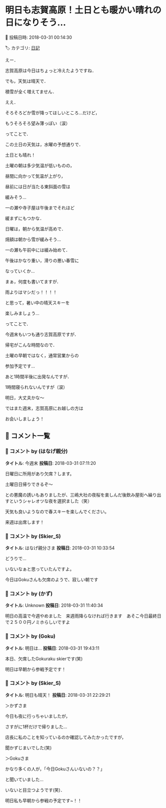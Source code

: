 # 明日も志賀高原！土日とも暖かい晴れの日になりそう…

📅 投稿日時: 2018-03-31 00:14:30

🏷️ カテゴリ: [日記](cc4b5682fb7b8b144980957a978653fb0.md)

えー．


志賀高原は今日はちょっと冷えたようですね．


でも，天気は晴天で．


積雪が全く増えてません．


ええ．


そろそろどか雪が降ってほしいところ…だけど，


もうそろそろ望み薄っぽい（涙）





ってことで．


この土日の天気は，水曜の予想通りで．


土日とも晴れ！


土曜の朝は多少気温が低いものの，


昼間に向かって気温が上がり，


昼前には日が当たる東斜面の雪は


緩みそう…


一の瀬や寺子屋は午後までそれほど


緩まずにもつかな．





日曜は，朝から気温が高めで．


焼額は朝から雪が緩みそう…


一の瀬も午前中には緩み始めて．


午後はかなり重い，滑りの悪い春雪に


なっていくか…





まぁ，何度も書いてますが．


雨よりはマシだっ！！！！


と思って，暑い中の晴天スキーを


楽しみましょう…





ってことで．


今週末もいつも通り志賀高原ですが．


帰宅がこんな時間なので．


土曜の早朝ではなく，通常営業からの


参加予定です…





あと1時間半後に出発なんですが．


1時間寝られないんですが（涙）


明日，大丈夫かな～





ではまた週末，志賀高原にお越しの方は


お会いしましょう！

## 💬 コメント一覧

### 💬 コメント by (はなげ親分)
**タイトル**: 今週末
**投稿日**: 2018-03-31 07:11:20

日曜日に所用があり欠席？します。



土曜日日帰りできるぞ～



との悪魔の誘いもありましたが、三嶋大社の夜桜を楽しんだ後飲み屋街へ繰り出すというシャレオツな夜を選択ました（笑）



天気も良いようなので春スキーを楽しんでください。

来週は出席します！

### 💬 コメント by (Skier_S)
**タイトル**: はなげ親分さま
**投稿日**: 2018-03-31 10:33:54

どうりで…

いないなぁと思っていたんですよ。

今日はGokuさんも欠席のようで、寂しい朝です

### 💬 コメント by (かず)
**タイトル**: Unknown
**投稿日**: 2018-03-31 11:40:34

明日の高温で今週やめました　来週雨降らなければ行きます　あそこ今日最終日で２５００円ノミホらしいですよ

### 💬 コメント by (Goku)
**タイトル**: 明日は…
**投稿日**: 2018-03-31 19:43:11

本日、欠席したGokuraku skierです(笑)

明日は早朝から参戦予定です！

### 💬 コメント by (Skier_S)
**タイトル**: 明日も晴天！
**投稿日**: 2018-03-31 22:29:21

＞かずさま

今日も夜に行っちゃいましたが，

さすがに1杯だけで帰りました…

店長に私のことを知っているのか確認してみたかったですが，

聞かずじまいでした(笑)



＞Gokuさま

かなり多くの人が，「今日Gokuさんいないの？？」

と聞いていました…

いないと目立つようです(笑)．

明日私も早朝から参戦の予定です~！！

